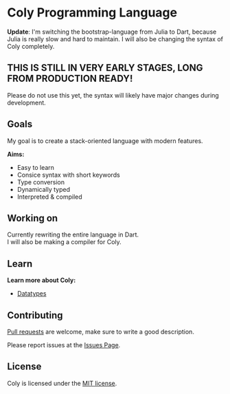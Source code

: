 # Coly Programming Language

**Update**: I'm switching the bootstrap-language from Julia to Dart, because Julia is really slow and hard to maintain.
I will also be changing the syntax of Coly completely.

## THIS IS STILL IN VERY EARLY STAGES, LONG FROM PRODUCTION READY!
Please do not use this yet, the syntax will likely have major changes during development.

## Goals
My goal is to create a stack-oriented language with modern features.

**Aims:**

- Easy to learn
- Consice syntax with short keywords
- Type conversion
- Dynamically typed
- Interpreted & compiled

## Working on
Currently rewriting the entire language in Dart.\
I will also be making a compiler for Coly.

## Learn

**Learn more about Coly:**
- [Datatypes](https://github.com/AaronMarcusDev/Coly/blob/main/coly/md/datatypes.md)

## Contributing
[Pull requests](https://github.com/AaronMarcusDev/Coly/pulls) are welcome, make sure to write a good description.

Please report issues at the [Issues Page](https://github.com/AaronMarcusDev/Coly/issues).

## License
Coly is licensed under the [MIT license](https://choosealicense.com/licenses/mit/). 
